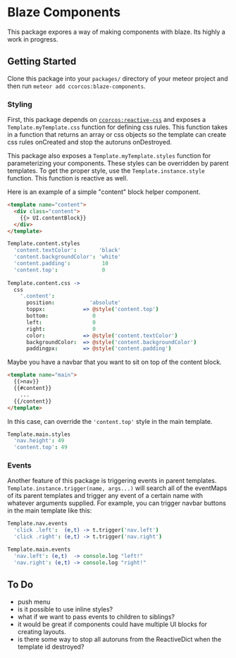 # Blaze Components

This package expores a way of making components with blaze. Its highly a work in progress.

## Getting Started

Clone this package into your `packages/` directory of your meteor project and then run `meteor add ccorcos:blaze-components`. 

### Styling

First, this package depends on [`ccorcos:reactive-css`](https://github.com/ccorcos/meteor-reactive-css) and exposes a `Template.myTemplate.css` function for defining css rules. This function takes in a function that returns an array or css objects so the template can create css rules onCreated and stop the autoruns onDestroyed.

This package also exposes a `Template.myTemplate.styles` function for parameterizing your components. These styles can be overridden by parent templates. To get the proper style, use the `Template.instance.style` function. This function is reactive as well. 

Here is an example of a simple "content" block helper component.

```html
<template name="content">
  <div class="content">
    {{> UI.contentBlock}}
  </div>
</template>
```

```coffee
Template.content.styles
  'content.textColor':       'black'
  'content.backgroundColor': 'white'
  'content.padding':          10
  'content.top':              0
  
Template.content.css ->
  css
    '.content':
      position:           'absolute'
      toppx:            => @style('content.top')
      bottom:              0
      left:                0
      right:               0
      color:            => @style('content.textColor')
      backgroundColor:  => @style('content.backgroundColor')
      paddingpx:        => @style('content.padding')
```

Maybe you have a navbar that you want to sit on top of the content block.

```html
<template name="main">
  {{>nav}}
  {{#content}}
    ...
  {{/content}}
</template>
```

In this case, can override the `'content.top'` style in the main template.

```coffee
Template.main.styles
  'nav.height': 49
  'content.top': 49
```

### Events

Another feature of this package is triggering events in parent templates. `Template.instance.trigger(name, args...)` will search all of the eventMaps of its parent templates and trigger any event of a certain name with whatever arguments supplied. For example, you can trigger navbar buttons in the main template like this:

```coffee
Template.nav.events
  'click .left':  (e,t) -> t.trigger('nav.left')
  'click .right': (e,t) -> t.trigger('nav.right')

Template.main.events
  'nav.left': (e,t)  -> console.log "left!"
  'nav.right': (e,t) -> console.log "right!"
```

## To Do
- push menu
- is it possible to use inline styles?
- what if we want to pass events to children to siblings?
- it would be great if components could have multiple UI blocks for creating layouts.
- is there some way to stop all autoruns from the ReactiveDict when the template id destroyed?
